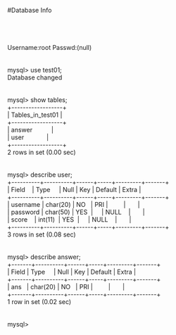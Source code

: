 #Database Info<br />
<br />
<br />
<br />
<br />
Username:root Passwd:(null)<br />
<br />
<br />
mysql&gt; use test01;<br />
Database changed<br />
<br />
<br />
mysql&gt; show tables;<br />
+------------------+<br />
| Tables_in_test01 |<br />
+------------------+<br />
| answer &nbsp; &nbsp; &nbsp; &nbsp; &nbsp; |<br />
| user &nbsp; &nbsp; &nbsp; &nbsp; &nbsp; &nbsp; |<br />
+------------------+<br />
2 rows in set (0.00 sec)<br />
<br />
<br />
mysql&gt; describe user;<br />
+----------+----------+------+-----+---------+-------+<br />
| Field &nbsp; &nbsp;| Type &nbsp; &nbsp; | Null | Key | Default | Extra |<br />
+----------+----------+------+-----+---------+-------+<br />
| username | char(20) | NO &nbsp; | PRI | &nbsp; &nbsp; &nbsp; &nbsp; | &nbsp; &nbsp; &nbsp; |<br />
| password | char(50) | YES &nbsp;| &nbsp; &nbsp; | NULL &nbsp; &nbsp;| &nbsp; &nbsp; &nbsp; |<br />
| score &nbsp; &nbsp;| int(11) &nbsp;| YES &nbsp;| &nbsp; &nbsp; | NULL &nbsp; &nbsp;| &nbsp; &nbsp; &nbsp; |<br />
+----------+----------+------+-----+---------+-------+<br />
3 rows in set (0.08 sec)<br />
<br />
<br />
mysql&gt; describe answer;<br />
+-------+----------+------+-----+---------+-------+<br />
| Field | Type &nbsp; &nbsp; | Null | Key | Default | Extra |<br />
+-------+----------+------+-----+---------+-------+<br />
| ans &nbsp; | char(20) | NO &nbsp; | PRI | &nbsp; &nbsp; &nbsp; &nbsp; | &nbsp; &nbsp; &nbsp; |<br />
+-------+----------+------+-----+---------+-------+<br />
1 row in set (0.02 sec)<br />
<br />
<br />
mysql&gt;
